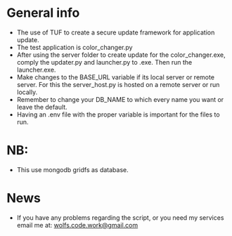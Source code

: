 # General info 
* The use of  TUF to create a secure update framework for application update.
* The test application is color_changer.py
* After using the server folder to create update for the color_changer.exe, comply the updater.py and launcher.py to .exe. Then run the launcher.exe.
* Make changes to the BASE_URL variable if its local server or remote server. For this the server_host.py is hosted on a remote server or run locally.
* Remember to change your DB_NAME to which every name you want or leave the default. 
* Having an .env file with the proper variable is important for the files to run.

# <b>NB:</B>  
* This use mongodb gridfs as database.


# News
* If you have any problems regarding the script, or you need my services email me at: [wolfs.code.work@gmail.com](mailto:wolfs.code.work@gmail.com)

